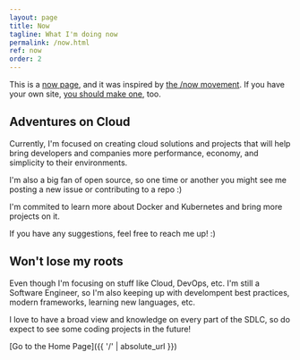 ```yaml
---
layout: page
title: Now
tagline: What I'm doing now
permalink: /now.html
ref: now
order: 2
---
```


This is a [now page](https://nownownow.com/about), and it was inspired by [the /now movement](https://sivers.org/nowff). If you have your own site, [you should make one](https://nownownow.com/about), too.

## Adventures on Cloud

Currently, I'm focused on creating cloud solutions and projects that will help bring developers and companies more performance, economy, and simplicity to their environments.

I'm also a big fan of open source, so one time or another you might see me posting a new issue or contributing to a repo :)

I'm commited to learn more about Docker and Kubernetes and bring more projects on it.

If you have any suggestions, feel free to reach me up! :)

## Won't lose my roots

Even though I'm focusing on stuff like Cloud, DevOps, etc. I'm still a Software Engineer, so I'm also keeping up with develompent best practices, modern frameworks, learning new languages, etc.

I love to have a broad view and knowledge on every part of the SDLC, so do expect to see some coding projects in the future!

[Go to the Home Page]({{ '/' | absolute_url }})
